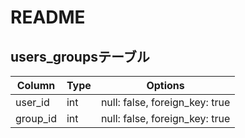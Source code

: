 # README

## users_groupsテーブル

| Column   | Type | Options                        |
|----------|------|--------------------------------|
| user_id  | int  | null: false, foreign_key: true |
| group_id | int  | null: false, foreign_key: true |
